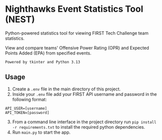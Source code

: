 # Nighthawks Event Statistics Tool (NEST)
Python-powered statistics tool for viewing FIRST Tech Challenge team statistics.

View and compare teams' Offensive Power Rating (OPR) and Expected Points Added (EPA) from specified events.

`Powered by tkinter and Python 3.13`

## Usage

1) Create a `.env` file in the main directory of this project.
2) Inside your `.env` file add your FIRST API username and password in the following format:
```
API_USER=[username]
API_TOKEN=[password]
```
3) From a command line interface in the project directory run `pip install -r requirements.txt` to install
the required python dependencies.
4) Run `main.py` to start the app.